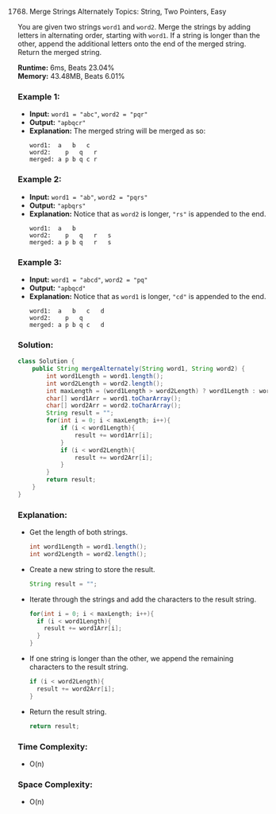 1768. Merge Strings Alternately
Topics: String, Two Pointers, Easy

You are given two strings `word1` and `word2`. Merge the strings by adding letters in alternating order, starting with `word1`. If a string is longer than the other, append the additional letters onto the end of the merged string. Return the merged string.

**Runtime:** 6ms, Beats 23.04%  
**Memory:** 43.48MB, Beats 6.01%

### Example 1:
- **Input:** `word1 = "abc"`, `word2 = "pqr"`
- **Output:** `"apbqcr"`
- **Explanation:** The merged string will be merged as so:
  ```
  word1:  a   b   c
  word2:    p   q   r
  merged: a p b q c r
  ```

### Example 2:
- **Input:** `word1 = "ab"`, `word2 = "pqrs"`
- **Output:** `"apbqrs"`
- **Explanation:** Notice that as `word2` is longer, `"rs"` is appended to the end.
  ```
  word1:  a   b 
  word2:    p   q   r   s
  merged: a p b q   r   s
  ```

### Example 3:
- **Input:** `word1 = "abcd"`, `word2 = "pq"`
- **Output:** `"apbqcd"`
- **Explanation:** Notice that as `word1` is longer, `"cd"` is appended to the end.
  ```
  word1:  a   b   c   d
  word2:    p   q 
  merged: a p b q c   d
  ```

### Solution:
```java
class Solution {
    public String mergeAlternately(String word1, String word2) {
        int word1Length = word1.length();
        int word2Length = word2.length();
        int maxLength = (word1Length > word2Length) ? word1Length : word2Length;
        char[] word1Arr = word1.toCharArray();
        char[] word2Arr = word2.toCharArray();
        String result = "";
        for(int i = 0; i < maxLength; i++){
            if (i < word1Length){
                result += word1Arr[i];
            }
            if (i < word2Length){
                result += word2Arr[i];
            } 
        }
        return result;
    }
}
```

### Explanation:
- Get the length of both strings.
  ```java
  int word1Length = word1.length();
  int word2Length = word2.length();
  ```
- Create a new string to store the result.
  ```java
  String result = "";
  ```
- Iterate through the strings and add the characters to the result string.
  ```java
  for(int i = 0; i < maxLength; i++){
    if (i < word1Length){
      result += word1Arr[i];
    }
  }
  ```
- If one string is longer than the other, we append the remaining characters to the result string.
  ```java
  if (i < word2Length){
    result += word2Arr[i];
  }
  ```
- Return the result string.
  ```java
  return result;
  ```

### Time Complexity:
- O(n)

### Space Complexity:
- O(n)

